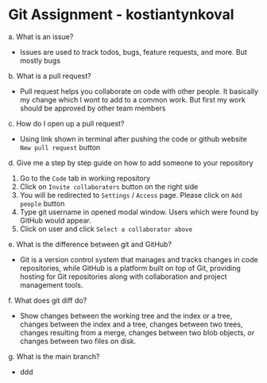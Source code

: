 # Git Assignment - kostiantynkoval

a. What is an issue?
- Issues are used to track todos, bugs, feature requests, and more. But mostly bugs

b. What is a pull request?
- Pull request helps you collaborate on code with other people. It basically my change which I wont to add to a common work. But first my work should be approved by other team members

c. How do I open up a pull request?
- Using link shown in terminal after pushing the code or github website `New pull request` button

d. Give me a step by step guide on how to add someone to your repository
  1. Go to the `Code` tab in working repository
  2. Click on `Invite collaborators` button on the right side
  3. You will be redirected to `Settings` / `Access` page. Please click on `Add people` button
  4. Type git username in opened modal window. Users which were found by GitHub would appear.
  5. Click on user and click `Select a collaborator above`

e. What is the difference between git and GitHub?
- Git is a version control system that manages and tracks changes in code repositories, while GitHub is a platform built on top of Git, providing hosting for Git repositories along with collaboration and project management tools.

f. What does git diff do?
- Show changes between the working tree and the index or a tree, changes between the index and a tree, changes between two trees, changes resulting from a merge, changes between two blob objects, or changes between two files on disk.

g. What is the main branch?
- ddd
